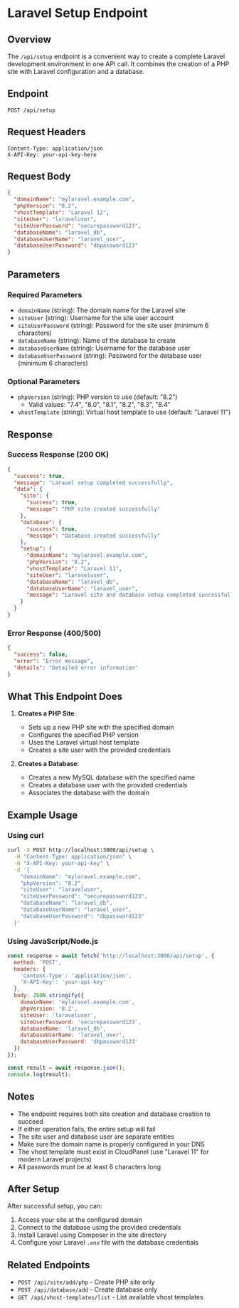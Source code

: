 # Laravel Setup Endpoint

## Overview
The `/api/setup` endpoint is a convenient way to create a complete Laravel development environment in one API call. It combines the creation of a PHP site with Laravel configuration and a database.

## Endpoint
```
POST /api/setup
```

## Request Headers
```
Content-Type: application/json
X-API-Key: your-api-key-here
```

## Request Body
```json
{
  "domainName": "mylaravel.example.com",
  "phpVersion": "8.2",
  "vhostTemplate": "Laravel 12",
  "siteUser": "laraveluser",
  "siteUserPassword": "securepassword123",
  "databaseName": "laravel_db",
  "databaseUserName": "laravel_user",
  "databaseUserPassword": "dbpassword123"
}
```

## Parameters

### Required Parameters
- `domainName` (string): The domain name for the Laravel site
- `siteUser` (string): Username for the site user account
- `siteUserPassword` (string): Password for the site user (minimum 6 characters)
- `databaseName` (string): Name of the database to create
- `databaseUserName` (string): Username for the database user
- `databaseUserPassword` (string): Password for the database user (minimum 6 characters)

### Optional Parameters
- `phpVersion` (string): PHP version to use (default: "8.2")
  - Valid values: "7.4", "8.0", "8.1", "8.2", "8.3", "8.4"
- `vhostTemplate` (string): Virtual host template to use (default: "Laravel 11")

## Response

### Success Response (200 OK)
```json
{
  "success": true,
  "message": "Laravel setup completed successfully",
  "data": {
    "site": {
      "success": true,
      "message": "PHP site created successfully"
    },
    "database": {
      "success": true,
      "message": "Database created successfully"
    },
    "setup": {
      "domainName": "mylaravel.example.com",
      "phpVersion": "8.2",
      "vhostTemplate": "Laravel 11",
      "siteUser": "laraveluser",
      "databaseName": "laravel_db",
      "databaseUserName": "laravel_user",
      "message": "Laravel site and database setup completed successfully"
    }
  }
}
```

### Error Response (400/500)
```json
{
  "success": false,
  "error": "Error message",
  "details": "Detailed error information"
}
```

## What This Endpoint Does

1. **Creates a PHP Site**: 
   - Sets up a new PHP site with the specified domain
   - Configures the specified PHP version
   - Uses the Laravel virtual host template
   - Creates a site user with the provided credentials

2. **Creates a Database**:
   - Creates a new MySQL database with the specified name
   - Creates a database user with the provided credentials
   - Associates the database with the domain

## Example Usage

### Using curl
```bash
curl -X POST http://localhost:3000/api/setup \
  -H "Content-Type: application/json" \
  -H "X-API-Key: your-api-key" \
  -d '{
    "domainName": "mylaravel.example.com",
    "phpVersion": "8.2",
    "siteUser": "laraveluser",
    "siteUserPassword": "securepassword123",
    "databaseName": "laravel_db",
    "databaseUserName": "laravel_user",
    "databaseUserPassword": "dbpassword123"
  }'
```

### Using JavaScript/Node.js
```javascript
const response = await fetch('http://localhost:3000/api/setup', {
  method: 'POST',
  headers: {
    'Content-Type': 'application/json',
    'X-API-Key': 'your-api-key'
  },
  body: JSON.stringify({
    domainName: 'mylaravel.example.com',
    phpVersion: '8.2',
    siteUser: 'laraveluser',
    siteUserPassword: 'securepassword123',
    databaseName: 'laravel_db',
    databaseUserName: 'laravel_user',
    databaseUserPassword: 'dbpassword123'
  })
});

const result = await response.json();
console.log(result);
```

## Notes

- The endpoint requires both site creation and database creation to succeed
- If either operation fails, the entire setup will fail
- The site user and database user are separate entities
- Make sure the domain name is properly configured in your DNS
- The vhost template must exist in CloudPanel (use "Laravel 11" for modern Laravel projects)
- All passwords must be at least 6 characters long

## After Setup

After successful setup, you can:
1. Access your site at the configured domain
2. Connect to the database using the provided credentials
3. Install Laravel using Composer in the site directory
4. Configure your Laravel `.env` file with the database credentials

## Related Endpoints

- `POST /api/site/add/php` - Create PHP site only
- `POST /api/database/add` - Create database only
- `GET /api/vhost-templates/list` - List available vhost templates
